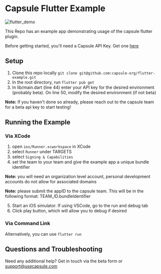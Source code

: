 # Capsule Flutter Example

![flutter_demo](https://github.com/capsule-org/flutter-example/assets/2686353/216c204a-5b0f-4b85-a416-0b529741802f)

This Repo has an example app demonstrating usage of the capsule flutter plugin.

Before getting started, you'll need a Capsule API Key. Get one [here](https://usecapsule.com/beta)

## Setup

1. Clone this repo locally `git clone git@github.com:capsule-org/flutter-example.git`
2. In the root directory, run `flutter pub get`
3. In lib/main.dart (line 44) enter your API key for the desired environment (probably beta). On line 50, modify the desired environment (if not beta)

**Note:** If you haven't done so already, please reach out to the capsule team for a beta api key to start testing!

## Running the Example

### Via XCode

1. open `ios/Runner.xcworkspace` in XCode
2. select `Runner` under TARGETS
3. select `Signing & Capabilities`
4. set the team to your team and give the example app a unique bundle identifier

**Note:** you will need an organization level account, personal development accounts do not allow for associated domains

**Note:** please submit the appID to the capsule team. This will be in the following format: TEAM_ID.bundleIdentifier

5. Start an iOS simulator. If using VSCode, go to the run and debug tab
6. Click play button, which will allow you to debug if desired

### Via Command Link
Alternatively, you can use `flutter run`

## Questions and Troubleshooting

Need any additional help? Get in touch via the beta form or support@usecapsule.com

